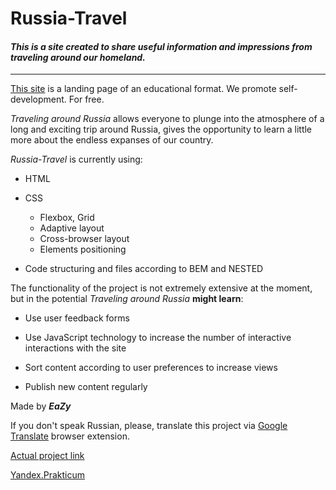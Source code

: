 
# Russia-Travel

#### *This is a site created to share useful information and impressions from traveling around our homeland.*
***

[This site](https://eazyxxx.github.io/russian-travel/index.html) is a landing page of an educational format. We promote self-development. For free.

*Traveling around Russia* allows everyone to plunge into the atmosphere of a long and exciting trip around Russia, gives the opportunity to learn a little more about the endless expanses of our country. 

*Russia-Travel* is currently using:

* HTML

* CSS
	* Flexbox, Grid
	* Adaptive layout
 	* Cross-browser layout
    * Elements positioning
* Code structuring and files according to BEM and NESTED

The functionality of the project is not extremely extensive at the moment, but in the potential *Traveling around Russia* **might learn**:

* Use user feedback forms

* Use JavaScript technology to increase the number of interactive interactions with the site

* Sort content according to user preferences to increase views

* Publish new content regularly



Made by ***EaZy***

If you don't speak Russian, please, translate this project via [Google Translate](https://chrome.google.com/webstore/detail/google-translate/aapbdbdomjkkjkaonfhkkikfgjllcleb?hl=ru) browser extension. 

[Actual project link](https://eazyxxx.github.io/russian-travel/index.html)

[Yandex.Prakticum](https://practicum.yandex.ru)
